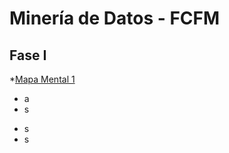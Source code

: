 # Minería de Datos - FCFM

## Fase I
*[Mapa Mental 1](https://github.com/OrlandoC98/MineriaDeDatos_FCFM/blob/main/MapaMental_1_1728247.pdf)
- a
- s
* s
* s
